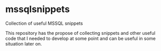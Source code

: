 # mssqlsnippets
Collection of useful MSSQL snippets

This repository has the propose of collecting snippets and other useful code that I needed to develop at some point and can be useful in some situation later on.
